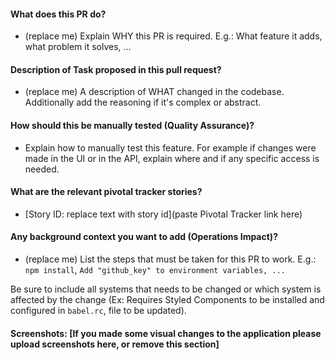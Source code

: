 #### What does this PR do?
- (replace me) Explain WHY this PR is required. E.g.: What feature it adds, what problem it solves, …

#### Description of Task proposed in this pull request?
- (replace me) A description of WHAT changed in the codebase. Additionally add the reasoning if it's complex or abstract.

#### How should this be manually tested (Quality Assurance)?
- Explain how to manually test this feature. For example if changes were made in
the UI or in the API, explain where and if any specific access is needed.

#### What are the relevant pivotal tracker stories?
- [Story ID:  replace text with story id](paste Pivotal Tracker link here)

#### Any background context you want to add (Operations Impact)?
- (replace me) List the steps that must be taken for this PR to work.
E.g.: `npm install`, `Add "github_key" to environment variables, ...`

Be sure to include all systems that needs to be changed or which system is
affected by the change (Ex: Requires Styled Components to be installed and
configured in `babel.rc`, file to be updated).

#### Screenshots: [If you made some visual changes to the application please upload screenshots here, or remove this section]
